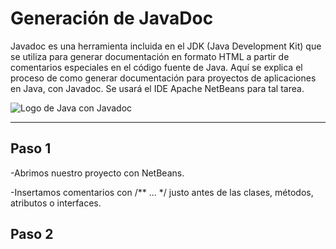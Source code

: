 # Generación de JavaDoc
Javadoc es una herramienta incluida en el JDK (Java Development Kit) que se utiliza para generar documentación en formato HTML a partir de comentarios especiales en el código fuente de Java. Aquí se explica el proceso de como generar documentación para proyectos de aplicaciones en Java, con Javadoc. Se usará el IDE Apache NetBeans para tal tarea.

![Logo de Java con Javadoc](https://lh5.googleusercontent.com/PLfEYBeI7eX5ht1Eubhyh5Tq4pZKHiOW49y_NfbEV6owINbD746k8t3ssaig7TE8N1B6zy6qd6HbgH1VMZmCMkVHa5qLj2Dd_EQE5qpR4EY1WnI9UKi7DCCC64pJZm779GmU2A9i)

---

## Paso 1
-Abrimos nuestro proyecto con NetBeans.

-Insertamos comentarios con /** ... */ justo antes de las clases, métodos, atributos o interfaces.

## Paso 2

